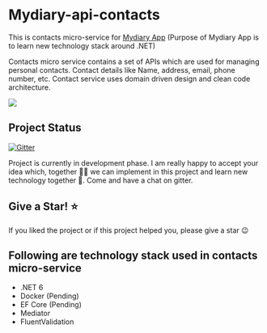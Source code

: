 # Mydiary-api-contacts
This is contacts micro-service for <a href="https://github.com/nibro7778/mydiary">Mydiary App</a> (Purpose of Mydiary App is to learn new technology stack around .NET)

Contacts micro service contains a set of APIs which are used for managing personal contacts. Contact details like Name, address, email, phone number, etc. Contact service uses domain driven design and clean code architecture. 

<img src="my-diary-contacts.svg"/>

## Project Status

[![Gitter](https://badges.gitter.im/mydiary-app/community.svg)](https://gitter.im/mydiary-app/community?utm_source=badge&utm_medium=badge&utm_campaign=pr-badge)

Project is currently in development phase. I am really happy to accept your idea which, together :couple::two_men_holding_hands: we can implement in this project and learn new technology together 🚀. Come and have a chat on gitter. 

## Give a Star! ⭐️
If you liked the project or if this project helped you, please give a star :wink:

## Following are technology stack used in contacts micro-service

- .NET 6
- Docker (Pending)
- EF Core (Pending)
- Mediator
- FluentValidation
